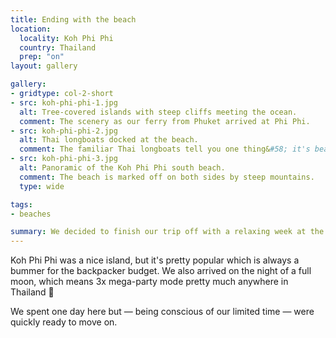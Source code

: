 ```yaml
---
title: Ending with the beach
location:
  locality: Koh Phi Phi
  country: Thailand
  prep: "on"
layout: gallery

gallery:
- gridtype: col-2-short
- src: koh-phi-phi-1.jpg
  alt: Tree-covered islands with steep cliffs meeting the ocean.
  comment: The scenery as our ferry from Phuket arrived at Phi Phi.
- src: koh-phi-phi-2.jpg
  alt: Thai longboats docked at the beach.
  comment: The familiar Thai longboats tell you one thing&#58; it's beach time!
- src: koh-phi-phi-3.jpg
  alt: Panoramic of the Koh Phi Phi south beach.
  comment: The beach is marked off on both sides by steep mountains.
  type: wide

tags:
- beaches

summary: We decided to finish our trip off with a relaxing week at the beaches of south Thailand. Our first stop was Koh Phi Phi.
---
```


Koh Phi Phi was a nice island, but it's pretty popular which is always a bummer for the backpacker budget. We also arrived on the night of a full moon, which means 3x mega-party mode pretty much anywhere in Thailand 🌝

We spent one day here but — being conscious of our limited time — were quickly ready to move on.
